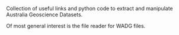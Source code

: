 Collection of useful links and python code to extract and manipulate Australia Geoscience Datasets.

Of most general interest is the file reader for WADG files.
